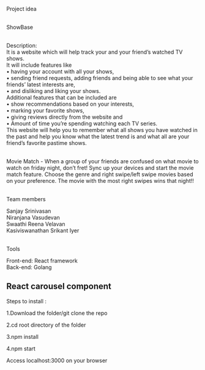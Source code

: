 Project idea <br /><br />

ShowBase <br /><br />

Description: <br />
It is a website which will help track your and your friend’s watched TV shows. <br />
It will include features like <br />
• having your account with all your shows, <br />
• sending friend requests, adding friends and being able to see what your friends’ latest interests are, <br />
• and disliking and liking your shows. <br />
Additional features that can be included are <br />
• show recommendations based on your interests, <br />
• marking your favorite shows, <br />
• giving reviews directly from the website and <br />
• Amount of time you’re spending watching each TV series. <br />
This website will help you to remember what all shows you have watched in the past and help you know what the latest trend is and what all are your friend’s favorite pastime shows. <br /><br />

Movie Match - When a group of your friends are confused on what movie to watch on friday night, don’t fret! Sync up your devices and start the movie match feature. Choose the genre and right swipe/left swipe movies based on your preference. The movie with the most right swipes wins that night!! <br /><br />

Team members <br />

Sanjay Srinivasan <br />
Niranjana Vasudevan <br />
Swaathi Reena Velavan <br />
Kasiviswanathan Srikant Iyer <br /><br />

Tools <br />

Front-end: React framework<br />
Back-end: Golang<br />


## React carousel component

Steps to install :

1.Download the folder/git clone the repo

2.cd root directory of the folder

3.npm install

4.npm start

Access localhost:3000 on your browser
